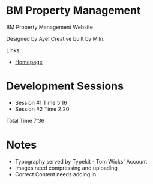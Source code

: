 # BM Property Management 

BM Property Management Website

Designed by Aye! Creative built by Miln. 

Links: 

* [Homepage](https://bmproperty.herokuapp.com)

# Development Sessions

* Session #1 Time 5:16
* Session #2 Time 2:20

Total Time 7:36

# Notes 

* Typography served by Typekit - Tom Wicks' Account
* Images need compressing and uploading
* Correct Content needs adding in





